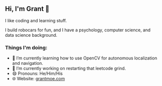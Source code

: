## Hi, I'm Grant 👋

I like coding and learning stuff.

I build robocars for fun, and I have a psychology, computer science, and data science background.

### Things I'm doing:
- 🌱 I’m currently learning how to use OpenCV for autonomous localization and navigation.
- 🔭 I’m currently working on restarting that leetcode grind. 
- 😄 Pronouns: He/Him/His
- :globe_with_meridians: Website: [grantmoe.com](https://grantmoe.github.io/)

<!--
- 🌱 I’m currently learning ...
- 🔭 I’m currently working on ... 
- 👯 I’m looking to collaborate on ...
- 🤔 I’m looking for help with ...
- 💬 Ask me about ...
- 📫 How to reach me: ...
- ⚡ Fun fact: ...
- 😄 Pronouns:
- ✨ <-- A star!
-->

